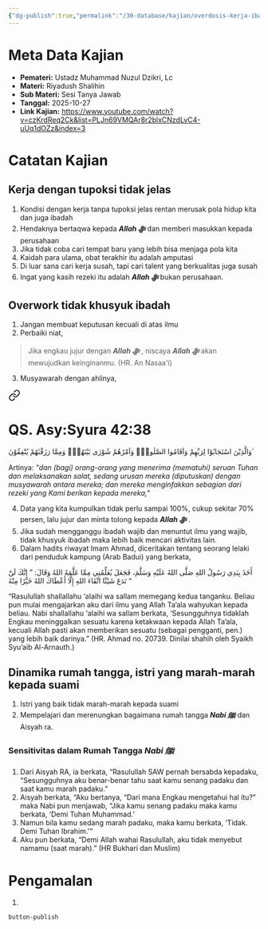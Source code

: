 ```yaml
---
{"dg-publish":true,"permalink":"/30-database/kajian/overdosis-kerja-ibadah-terabaikan-and-sensitivitas-rumah-tangga/","tags":["kajian"]}
---
```





# Meta Data Kajian 
<div><ul class="dataview list-view-ul"><li><span><strong>Pemateri:</strong> Ustadz Muhammad Nuzul Dzikri, Lc</span></li><li><span><strong>Materi:</strong> Riyadush Shalihin</span></li><li><span><strong>Sub Materi:</strong> Sesi Tanya Jawab</span></li><li><span><strong>Tanggal:</strong> 2025-10-27</span></li><li><span><strong>Link Kajian:</strong> <a rel="noopener nofollow" class="external-link" href="https://www.youtube.com/watch?v=czKrdReq2Ck&amp;list=PLJn69VMQAr8r2blxCNzdLvC4-uUq1dOZz&amp;index=3" target="_blank">https://www.youtube.com/watch?v=czKrdReq2Ck&amp;list=PLJn69VMQAr8r2blxCNzdLvC4-uUq1dOZz&amp;index=3</a></span></li></ul></div>

# Catatan Kajian
## Kerja dengan tupoksi tidak jelas
1. Kondisi dengan kerja tanpa tupoksi jelas rentan merusak pola hidup kita dan juga ibadah
2. Hendaknya bertaqwa kepada ***Allah ﷻ*** dan memberi masukkan kepada perusahaan
3. Jika tidak coba cari tempat baru yang lebih bisa menjaga pola kita
4. Kaidah para ulama, obat terakhir itu adalah amputasi
5. Di luar sana cari kerja susah, tapi cari talent yang berkualitas juga susah
6. Ingat yang kasih rezeki itu adalah ***Allah ﷻ*** bukan perusahaan.

## Overwork tidak khusyuk ibadah
1. Jangan membuat keputusan kecuali di atas ilmu
2. Perbaiki niat, 
> Jika engkau jujur dengan ***Allah ﷻ*** , niscaya ***Allah ﷻ*** akan mewujudkan keinginanmu. (HR. An Nasaa'i)
3. Musyawarah dengan ahlinya, 
<div class="transclusion internal-embed is-loaded"><a class="markdown-embed-link" href="/30-database/al-quran/all-surah/#qs-asy-syura-42-38" aria-label="Open link"><svg xmlns="http://www.w3.org/2000/svg" width="24" height="24" viewBox="0 0 24 24" fill="none" stroke="currentColor" stroke-width="2" stroke-linecap="round" stroke-linejoin="round" class="svg-icon lucide-link"><path d="M10 13a5 5 0 0 0 7.54.54l3-3a5 5 0 0 0-7.07-7.07l-1.72 1.71"></path><path d="M14 11a5 5 0 0 0-7.54-.54l-3 3a5 5 0 0 0 7.07 7.07l1.71-1.71"></path></svg></a><div class="markdown-embed">



# QS. Asy:Syura 42:38
وَالَّذِيْنَ اسْتَجَابُوْا لِرَبِّهِمْ وَاَقَامُوا الصَّلٰوةَۖ وَاَمْرُهُمْ شُوْرٰى بَيْنَهُمْۖ وَمِمَّا رَزَقْنٰهُمْ يُنْفِقُوْنَ ۚ 

Artinya: *"dan (bagi) orang-orang yang menerima (mematuhi) seruan Tuhan dan melaksanakan salat, sedang urusan mereka (diputuskan) dengan musyawarah antara mereka; dan mereka menginfakkan sebagian dari rezeki yang Kami berikan kepada mereka,"*



</div></div>

4. Data yang kita kumpulkan tidak perlu sampai 100%, cukup sekitar 70% persen, lalu jujur dan minta tolong kepada ***Allah ﷻ*** .
5. Jika sudah mengganggu ibadah wajib dan menuntut ilmu yang wajib, tidak khusyuk ibadah maka lebih baik mencari aktivitas lain.
6. Dalam hadits riwayat Imam Ahmad, diceritakan tentang seorang lelaki dari penduduk kampung (Arab Badui) yang berkata,  
  
أَخَذَ بِيَدِي رَسُولُ اللهِ صَلَّى اللهُ عَلَيْهِ وَسَلَّمَ، فَجَعَلَ يُعَلِّمُنِي مِمَّا عَلَّمَهُ اللهُ وَقَالَ: ” إِنَّكَ لَنْ تَدَعَ شَيْئًا اتِّقَاءَ اللهِ إِلَّا أَعْطَاكَ اللهُ خَيْرًا مِنْهُ “  
  
“Rasulullah shallallahu ‘alaihi wa sallam memegang kedua tanganku. Beliau pun mulai mengajarkan aku dari ilmu yang Allah Ta’ala wahyukan kepada beliau. Nabi shallallahu ‘alaihi wa sallam berkata, ‘Sesungguhnya tidaklah Engkau meninggalkan sesuatu karena ketakwaan kepada Allah Ta’ala, kecuali Allah pasti akan memberikan sesuatu (sebagai pengganti, pen.) yang lebih baik darinya.” (HR. Ahmad no. 20739. Dinilai shahih oleh Syaikh Syu’aib Al-Arnauth.)

## Dinamika rumah tangga, istri yang marah-marah kepada suami
1. Istri yang baik tidak marah-marah kepada suami
2. Mempelajari dan merenungkan bagaimana rumah tangga ***Nabi ﷺ*** dan Aisyah ra. 

### Sensitivitas dalam Rumah Tangga ***Nabi ﷺ*** 
1. Dari Aisyah RA, ia berkata, “Rasulullah SAW pernah bersabda kepadaku, “Sesungguhnya aku benar-benar tahu saat kamu senang padaku dan saat kamu marah padaku.”
2. Aisyah berkata, “Aku bertanya, “Dari mana Engkau mengetahui hal itu?” maka Nabi pun menjawab, “Jika kamu senang padaku maka kamu berkata, ‘Demi Tuhan Muhammad.’  
3. Namun bila kamu sedang marah padaku, maka kamu berkata, ‘Tidak. Demi Tuhan Ibrahim.'”
4. Aku pun berkata, “Demi Allah wahai Rasulullah, aku tidak menyebut namamu (saat marah).” (HR Bukhari dan Muslim)

# Pengamalan
1. 
 
 
 `button-publish`